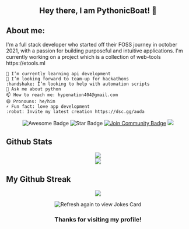 <h2 align='center'>Hey there, I am PythonicBoat! 👋</h2>

<h2 align='left'>About me:</h2>
<div>
  <p align='left'>
    I'm a full stack developer who started off their FOSS journey in october 2021, with a passion for building purposeful and intuitive applications. I'm currently working on a project which is a collection of web-tools https://etools.ml
  </p>

    🔭 I’m currently learning api development
    👯 I’m looking forward to team-up for hackathons
    :handshake: I’m looking to help with automation scripts
    💬 Ask me about python 
    📫 How to reach me: hypenation404@gmail.com
    😄 Pronouns: he/him
    ⚡ Fun fact: love app development
    :robot: Invite my latest creation https://dsc.gg/auda
</div>

<div align="center">
<img src="https://cdn.rawgit.com/sindresorhus/awesome/d7305f38d29fed78fa85652e3a63e154dd8e8829/media/badge.svg" alt="Awesome Badge"/>
<img src="https://img.shields.io/static/v1?label=%F0%9F%8C%9F&message=If%20Useful&style=style=flat&color=BC4E99" alt="Star Badge"/>
<a href="https://dsc.gg/auda-dev"><img src="https://img.shields.io/discord/775610059786158111.svg?style=flat&label=Join%20Community&color=7289DA" alt="Join Community Badge"/></a>
<img src='https://komarev.com/ghpvc/?username=PythonicBoat'/>
</div>

## Github Stats

<div align='center'>
  <img align='center' src='https://github-readme-stats.vercel.app/api?username=pythonicboat&theme=radical&show_icons=true'/>
  <br>
  <img src='https://github-readme-stats.vercel.app/api/top-langs/?username=pythonicboat&layout=compact'/>
</div>

## My Github Streak
<p align="center">
  <a href="https://github.com/Pythonicboat/github-readme-streak-stats"><img src="https://github-readme-streak-stats.herokuapp.com/?user=pythonicboat#version3"/>
  </a>
</p>

<p align="center">
<img src="https://readme-jokes.vercel.app/api" alt="Refresh again to view Jokes Card" />
</p> 
<h3 align='center'>Thanks for visiting my profile!</h3>
